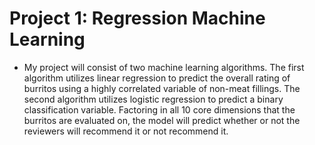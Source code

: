 # Project 1: Regression Machine Learning

* My project will consist of two machine learning algorithms.  The first algorithm utilizes linear regression to predict the overall rating of burritos using a highly correlated variable of non-meat fillings.  The second algorithm utilizes logistic regression to predict a binary classification variable.  Factoring in all 10 core dimensions that the burritos are evaluated on, the model will predict whether or not the reviewers will recommend it or not recommend it.

